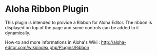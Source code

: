 Aloha Ribbon Plugin
===================

This plugin is intended to provide a Ribbon for Aloha Editor.
The ribbon is displayed on top of the page and some controls can be added to it dynamically.

How-to and more informations in Aloha's Wiki :
http://aloha-editor.com/wiki/index.php/Plugins/Ribbon
